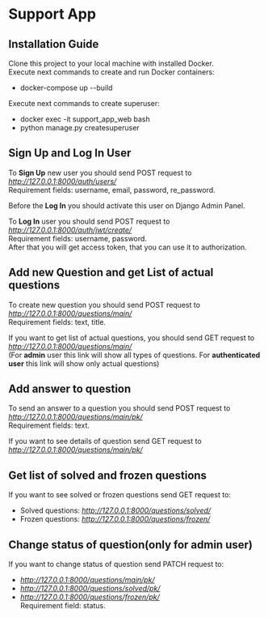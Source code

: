 # Support App
## Installation Guide
Clone this project to  your local machine with installed Docker.
</br> Execute next commands to create and run Docker containers:
* docker-compose up --build

Execute next commands to create superuser:
* docker exec -it support_app_web bash
* python manage.py createsuperuser

## Sign Up and Log In User
To **Sign Up** new user you should send POST request to *http://127.0.0.1:8000/auth/users/*
</br>Requirement fields: username, email, password, re_password.

Before the **Log In** you should activate this user on Django Admin Panel.

To **Log In** user you should send POST request to *http://127.0.0.1:8000/auth/jwt/create/*
</br>Requirement fields: username, password.
</br>After that you will get access token, that you can use it to authorization.

## Add new Question and get List of actual questions
To create new question you should send POST request to *http://127.0.0.1:8000/questions/main/*
</br>Requirement fields: text, title.

If you want to get list of actual questions, you should send GET request to *http://127.0.0.1:8000/questions/main/* 
</br>(For **admin** user this link will show all types of questions. For **authenticated user** this link will show only actual questions)

## Add answer to question
To send an answer to a question you should send POST request to *http://127.0.0.1:8000/questions/main/pk/* 
</br>Requirement fields: text.


If you want to see details of question send GET request to *http://127.0.0.1:8000/questions/main/pk/*

## Get list of solved and frozen questions
If you want to see solved or frozen questions send GET request to:
- Solved questions: *http://127.0.0.1:8000/questions/solved/*
- Frozen questions: *http://127.0.0.1:8000/questions/frozen/*

## Change status of question(only for admin user)
If you want to change status of question send PATCH request to:
- *http://127.0.0.1:8000/questions/main/pk/*
- *http://127.0.0.1:8000/questions/solved/pk/*
- *http://127.0.0.1:8000/questions/frozen/pk/*
</br>Requirement field: status.
